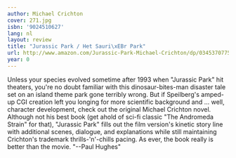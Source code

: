 ```yaml
---
author: Michael Crichton
cover: 271.jpg
isbn: '9024510627'
lang: nl
layout: review
title: "Jurassic Park / Het Sauri\xEBr Park"
url: http://www.amazon.com/Jurassic-Park-Michael-Crichton/dp/0345370775?SubscriptionId=0VMG0VFGBMRWVRA58R02&tag=ldvd-20&linkCode=xm2&camp=2025&creative=165953&creativeASIN=0345370775
year: 0
---
```

Unless your species evolved sometime after 1993 when  "Jurassic Park" hit theaters, you're no doubt familiar with this  dinosaur-bites-man disaster tale set on an island theme park gone  terribly wrong. But if Speilberg's amped-up CGI creation left you  longing for more scientific background and ... well, character  development, check out the original Michael Crichton novel. Although  not his best book (get ahold of sci-fi classic "The Andromeda Strain"  for that), "Jurassic Park" fills out the film version's kinetic  story line with additional scenes, dialogue, and explanations while  still maintaining Crichton's trademark thrills-'n'-chills pacing. As  ever, the book really is better than the movie. "--Paul Hughes"
